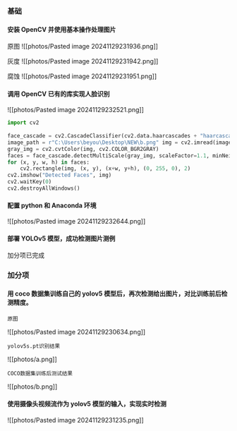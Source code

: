 
### 基础

#### 安装 OpenCV 并使用基本操作处理图片

原图
![[photos/Pasted image 20241129231936.png]]

灰度
![[photos/Pasted image 20241129231942.png]]

腐蚀
![[photos/Pasted image 20241129231951.png]]

#### 调用 OpenCV 已有的库实现人脸识别

![[photos/Pasted image 20241129232521.png]]

```python
import cv2  
  
face_cascade = cv2.CascadeClassifier(cv2.data.haarcascades + "haarcascade_frontalface_default.xml")  
image_path = r"C:\Users\beyou\Desktop\NEW\b.png" img = cv2.imread(image_path)  
gray_img = cv2.cvtColor(img, cv2.COLOR_BGR2GRAY)  
faces = face_cascade.detectMultiScale(gray_img, scaleFactor=1.1, minNeighbors=5, minSize=(30, 30))  
for (x, y, w, h) in faces:  
    cv2.rectangle(img, (x, y), (x+w, y+h), (0, 255, 0), 2)  
cv2.imshow("Detected Faces", img)  
cv2.waitKey(0)  
cv2.destroyAllWindows()
```

#### 配置 python 和 Anaconda 环境

![[photos/Pasted image 20241129232644.png]]


#### 部署 YOLOv5 模型，成功检测图片测例
加分项已完成


### 加分项

#### 用 coco 数据集训练自己的 yolov5 模型后，再次检测给出图片，对比训练前后检测精度。

	原图

![[photos/Pasted image 20241129230634.png]]

	yolov5s.pt识别结果

![[photos/a.png]]


	COCO数据集训练后测试结果

![[photos/b.png]]


#### 使用摄像头视频流作为 yolov5 模型的输入，实现实时检测

![[photos/Pasted image 20241129231235.png]]